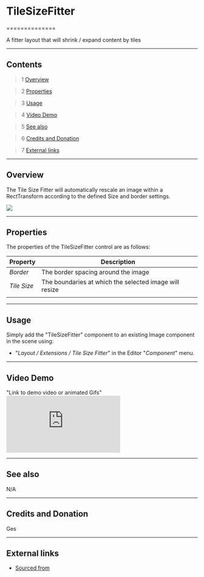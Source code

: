 # TileSizeFitter

==============

A fitter layout that will shrink / expand content by tiles

---------

## Contents

> 1 [Overview](#markdown-header-overview)

> 2 [Properties](#markdown-header-properties)

> 3 [Usage](#markdown-header-usage)

> 4 [Video Demo](#markdown-header-video-demo)

> 5 [See also](#markdown-header-see-also)

> 6 [Credits and Donation](#markdown-header-credits-and-donation)

> 7 [External links](#markdown-header-external-links)

---------

## Overview

The Tile Size Fitter will automatically rescale an image within a RectTransform according to the defined Size and border settings.

![](https://bitbucket.org/UnityUIExtensions/unity-ui-extensions/wiki/Controls/Images/TileSizeFitterInspector.jpg)

---------

## Properties

The properties of the TileSizeFitter control are as follows:

Property | Description
--------- | --------------
*Border*|The border spacing around the image
*Tile Size*|The boundaries at which the selected image will resize
||

---------

## Usage

Simply add the "TileSizeFitter" component to an existing Image component in the scene using:

* "*Layout / Extensions / Tile Size Fitter*" in the Editor "*Component*" menu.

---------

## Video Demo

"Link to demo video or animated Gifs"
![TileSizeFitter demo](https://forum.unity.com/proxy.php?image=http%3A%2F%2Fi.imgur.com%2F5iKu43z.gif&hash=e394958e963f9738903e3f30e561e275)

---------

## See also

N/A

---------

## Credits and Donation

Ges

---------

## External links

* [Sourced from](http://forum.unity3d.com/threads/scripts-useful-4-6-scripts-collection.264161/page-3#post-2280109)

